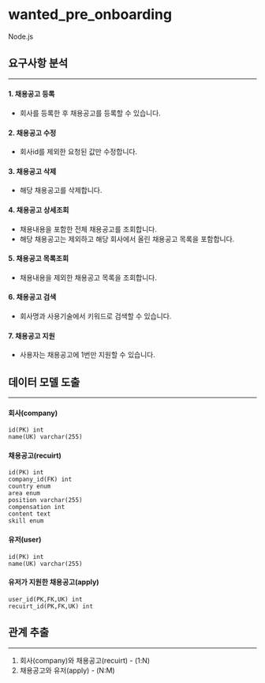 # wanted_pre_onboarding
Node.js
## 요구사항 분석

---

#### 1\. 채용공고 등록

-   회사를 등록한 후 채용공고를 등록할 수 있습니다.

#### 2\. 채용공고 수정

-   회사id를 제외한 요청된 값만 수정합니다.

#### 3\. 채용공고 삭제

-   해당 채용공고를 삭제합니다.

#### 4\. 채용공고 상세조회

-   채용내용을 포함한 전체 채용공고를 조회합니다.
-   해당 채용공고는 제외하고 해당 회사에서 올린 채용공고 목록을 포함합니다.

#### 5\. 채용공고 목록조회

-   채용내용을 제외한 채용공고 목록을 조회합니다.

#### 6\. 채용공고 검색

-   회사명과 사용기술에서 키워드로 검색할 수 있습니다.

#### 7\. 채용공고 지원

-   사용자는 채용공고에 1번만 지원할 수 있습니다.

## 데이터 모델 도출

---

#### 회사(company)

```
id(PK) int
name(UK) varchar(255)
```

#### 채용공고(recuirt)

```
id(PK) int
company_id(FK) int
country enum
area enum
position varchar(255)
compensation int
content text
skill enum
```

#### 유저(user)

```
id(PK) int
name(UK) varchar(255)
```

#### 유저가 지원한 채용공고(apply)

```
user_id(PK,FK,UK) int
recuirt_id(PK,FK,UK) int
```

## 관계 추출

---

1.  회사(company)와 채용공고(recuirt) - (1:N)
2.  채용공고와 유저(apply) - (N:M)
